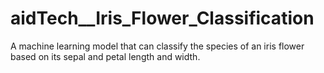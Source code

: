 # aidTech__Iris_Flower_Classification
A machine learning model that can classify the species of an iris flower based on its sepal and petal length and width.
